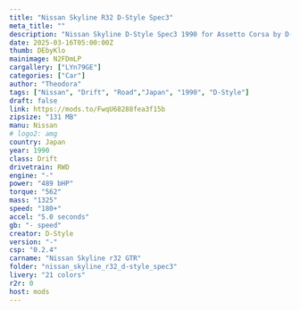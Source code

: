 ```yaml
---
title: "Nissan Skyline R32 D-Style Spec3"
meta_title: ""
description: "Nissan Skyline D-Style Spec3 1990 for Assetto Corsa by D-Style"
date: 2025-03-16T05:00:00Z
thumb: DEbyKlo
mainimage: N2FDmLP
cargallery: ["LYn79GE"]
categories: ["Car"]
author: "Theodora"
tags: ["Nissan", "Drift", "Road","Japan", "1990", "D-Style"]
draft: false
link: https://mods.to/FwqU68288fea3f15b
zipsize: "131 MB"
manu: Nissan
# logo2: amg
country: Japan
year: 1990
class: Drift
drivetrain: RWD
engine: "-"
power: "489 bHP"
torque: "562"
mass: "1325"
speed: "180+"
accel: "5.0 seconds"
gb: "- speed"
creator: D-Style
version: "-"
csp: "0.2.4"
carname: "Nissan Skyline r32 GTR"
folder: "nissan_skyline_r32_d-style_spec3"
livery: "21 colors"
r2r: 0
host: mods
---
```

